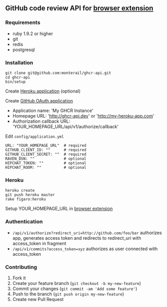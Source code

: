 ## GitHub code review API for [browser extension](https://github.com/monterail/ghcr)

### Requirements
  - ruby 1.9.2 or higher
  - git
  - redis
  - postgresql

### Installation
```
git clone git@github.com:monterail/ghcr-api.git
cd ghcr-api
bin/setup
```
Create [Heroku application](https://github.com/monterail/ghcr-api#Heroku) (optional)

Create [GitHub OAuth application](https://github.com/settings/applications/new)

- Application name: 'My GHCR Instance'
- Homepage URL: 'http://ghcr-api.dev' or 'http://my-heroku-app.com'
- Authorization callback URL: 'YOUR_HOMEPAGE_URL/api/v1/authorize/callback'

Edit `config/application.yml`

```
URL: "YOUR_HOMEPAGE_URL"  # required
GITHUB_CLIENT_ID: ""      # required
GITHUB_CLIENT_SECRET: ""  # required
RAVEN_DSN: ""             # optional
HIPCHAT_TOKEN: ""         # optional
HIPCHAT_ROOM: ""          # optional
```

### Heroku

```
heroku create
git push heroku master
rake figaro:heroku
```

Setup YOUR_HOMEPAGE_URL in [browser extension](https://github.com/monterail/ghcr)

### Authentication

- `/api/v1/authorize?redirect_uri=http://github.com/foo/bar` authorizes app, generates access token and redirects to redirect_uri with access_token in fragment
- `/api/v1/commits?access_token=xyz` authorizes as user connected with access_token

### Contributing

1. Fork it
2. Create your feature branch (`git checkout -b my-new-feature`)
3. Commit your changes (`git commit -am 'Add some feature'`)
4. Push to the branch (`git push origin my-new-feature`)
5. Create new Pull Request
